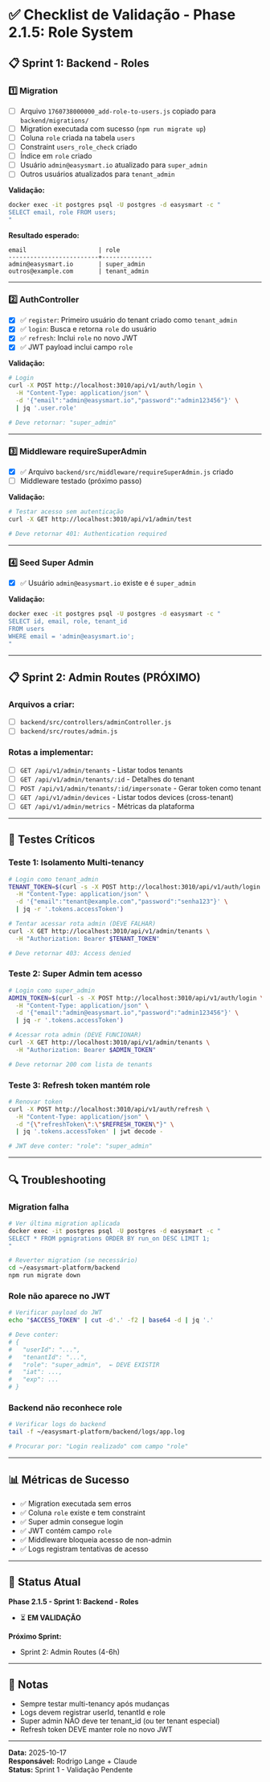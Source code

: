 # ✅ Checklist de Validação - Phase 2.1.5: Role System

## 📋 Sprint 1: Backend - Roles

### 1️⃣ Migration
- [ ] Arquivo `1760738000000_add-role-to-users.js` copiado para `backend/migrations/`
- [ ] Migration executada com sucesso (`npm run migrate up`)
- [ ] Coluna `role` criada na tabela `users`
- [ ] Constraint `users_role_check` criado
- [ ] Índice em `role` criado
- [ ] Usuário `admin@easysmart.io` atualizado para `super_admin`
- [ ] Outros usuários atualizados para `tenant_admin`

**Validação:**
```bash
docker exec -it postgres psql -U postgres -d easysmart -c "
SELECT email, role FROM users;
"
```

**Resultado esperado:**
```
email                    | role
-------------------------+--------------
admin@easysmart.io       | super_admin
outros@example.com       | tenant_admin
```

---

### 2️⃣ AuthController
- [x] ✅ `register`: Primeiro usuário do tenant criado como `tenant_admin`
- [x] ✅ `login`: Busca e retorna `role` do usuário
- [x] ✅ `refresh`: Inclui `role` no novo JWT
- [x] ✅ JWT payload inclui campo `role`

**Validação:**
```bash
# Login
curl -X POST http://localhost:3010/api/v1/auth/login \
  -H "Content-Type: application/json" \
  -d '{"email":"admin@easysmart.io","password":"admin123456"}' \
  | jq '.user.role'

# Deve retornar: "super_admin"
```

---

### 3️⃣ Middleware requireSuperAdmin
- [x] ✅ Arquivo `backend/src/middleware/requireSuperAdmin.js` criado
- [ ] Middleware testado (próximo passo)

**Validação:**
```bash
# Testar acesso sem autenticação
curl -X GET http://localhost:3010/api/v1/admin/test

# Deve retornar 401: Authentication required
```

---

### 4️⃣ Seed Super Admin
- [x] ✅ Usuário `admin@easysmart.io` existe e é `super_admin`

**Validação:**
```bash
docker exec -it postgres psql -U postgres -d easysmart -c "
SELECT id, email, role, tenant_id 
FROM users 
WHERE email = 'admin@easysmart.io';
"
```

---

## 📋 Sprint 2: Admin Routes (PRÓXIMO)

### Arquivos a criar:
- [ ] `backend/src/controllers/adminController.js`
- [ ] `backend/src/routes/admin.js`

### Rotas a implementar:
- [ ] `GET /api/v1/admin/tenants` - Listar todos tenants
- [ ] `GET /api/v1/admin/tenants/:id` - Detalhes do tenant
- [ ] `POST /api/v1/admin/tenants/:id/impersonate` - Gerar token como tenant
- [ ] `GET /api/v1/admin/devices` - Listar todos devices (cross-tenant)
- [ ] `GET /api/v1/admin/metrics` - Métricas da plataforma

---

## 🧪 Testes Críticos

### Teste 1: Isolamento Multi-tenancy
```bash
# Login como tenant_admin
TENANT_TOKEN=$(curl -s -X POST http://localhost:3010/api/v1/auth/login \
  -H "Content-Type: application/json" \
  -d '{"email":"tenant@example.com","password":"senha123"}' \
  | jq -r '.tokens.accessToken')

# Tentar acessar rota admin (DEVE FALHAR)
curl -X GET http://localhost:3010/api/v1/admin/tenants \
  -H "Authorization: Bearer $TENANT_TOKEN"

# Deve retornar 403: Access denied
```

### Teste 2: Super Admin tem acesso
```bash
# Login como super_admin
ADMIN_TOKEN=$(curl -s -X POST http://localhost:3010/api/v1/auth/login \
  -H "Content-Type: application/json" \
  -d '{"email":"admin@easysmart.io","password":"admin123456"}' \
  | jq -r '.tokens.accessToken')

# Acessar rota admin (DEVE FUNCIONAR)
curl -X GET http://localhost:3010/api/v1/admin/tenants \
  -H "Authorization: Bearer $ADMIN_TOKEN"

# Deve retornar 200 com lista de tenants
```

### Teste 3: Refresh token mantém role
```bash
# Renovar token
curl -X POST http://localhost:3010/api/v1/auth/refresh \
  -H "Content-Type: application/json" \
  -d "{\"refreshToken\":\"$REFRESH_TOKEN\"}" \
  | jq '.tokens.accessToken' | jwt decode -

# JWT deve conter: "role": "super_admin"
```

---

## 🔍 Troubleshooting

### Migration falha
```bash
# Ver última migration aplicada
docker exec -it postgres psql -U postgres -d easysmart -c "
SELECT * FROM pgmigrations ORDER BY run_on DESC LIMIT 1;
"

# Reverter migration (se necessário)
cd ~/easysmart-platform/backend
npm run migrate down
```

### Role não aparece no JWT
```bash
# Verificar payload do JWT
echo "$ACCESS_TOKEN" | cut -d'.' -f2 | base64 -d | jq '.'

# Deve conter:
# {
#   "userId": "...",
#   "tenantId": "...",
#   "role": "super_admin",  ← DEVE EXISTIR
#   "iat": ...,
#   "exp": ...
# }
```

### Backend não reconhece role
```bash
# Verificar logs do backend
tail -f ~/easysmart-platform/backend/logs/app.log

# Procurar por: "Login realizado" com campo "role"
```

---

## 📊 Métricas de Sucesso

- ✅ Migration executada sem erros
- ✅ Coluna `role` existe e tem constraint
- ✅ Super admin consegue login
- ✅ JWT contém campo `role`
- ✅ Middleware bloqueia acesso de non-admin
- ✅ Logs registram tentativas de acesso

---

## 🚀 Status Atual

**Phase 2.1.5 - Sprint 1: Backend - Roles**
- ⏳ **EM VALIDAÇÃO**

**Próximo Sprint:**
- Sprint 2: Admin Routes (4-6h)

---

## 📝 Notas

- Sempre testar multi-tenancy após mudanças
- Logs devem registrar userId, tenantId e role
- Super admin NÃO deve ter tenant_id (ou ter tenant especial)
- Refresh token DEVE manter role no novo JWT

---

**Data:** 2025-10-17  
**Responsável:** Rodrigo Lange + Claude  
**Status:** Sprint 1 - Validação Pendente
